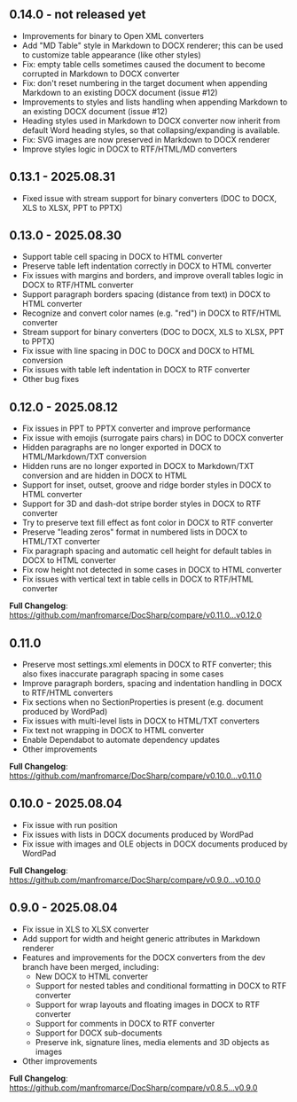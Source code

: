 ## 0.14.0 - not released yet

- Improvements for binary to Open XML converters
- Add "MD Table" style in Markdown to DOCX renderer; this can be used to customize table appearance (like other styles)
- Fix: empty table cells sometimes caused the document to become corrupted in Markdown to DOCX converter
- Fix: don't reset numbering in the target document when appending Markdown to an existing DOCX document (issue #12)
- Improvements to styles and lists handling when appending Markdown to an existing DOCX document (issue #12)
- Heading styles used in Markdown to DOCX converter now inherit from default Word heading styles, so that collapsing/expanding is available.
- Fix: SVG images are now preserved in Markdown to DOCX renderer
- Improve styles logic in DOCX to RTF/HTML/MD converters

## 0.13.1 - 2025.08.31

- Fixed issue with stream support for binary converters (DOC to DOCX, XLS to XLSX, PPT to PPTX)

## 0.13.0 - 2025.08.30

- Support table cell spacing in DOCX to HTML converter
- Preserve table left indentation correctly in DOCX to HTML converter
- Fix issues with margins and borders, and improve overall tables logic in DOCX to RTF/HTML converter
- Support paragraph borders spacing (distance from text) in DOCX to HTML converter
- Recognize and convert color names (e.g. "red") in DOCX to RTF/HTML converter
- Stream support for binary converters (DOC to DOCX, XLS to XLSX, PPT to PPTX)
- Fix issue with line spacing in DOC to DOCX and DOCX to HTML conversion
- Fix issues with table left indentation in DOCX to RTF converter
- Other bug fixes

## 0.12.0 - 2025.08.12

- Fix issues in PPT to PPTX converter and improve performance
- Fix issue with emojis (surrogate pairs chars) in DOC to DOCX converter
- Hidden paragraphs are no longer exported in DOCX to HTML/Markdown/TXT conversion
- Hidden runs are no longer exported in DOCX to Markdown/TXT conversion and are hidden in DOCX to HTML
- Support for inset, outset, groove and ridge border styles in DOCX to HTML converter
- Support for 3D and dash-dot stripe border styles in DOCX to RTF converter
- Try to preserve text fill effect as font color in DOCX to RTF converter
- Preserve "leading zeros" format in numbered lists in DOCX to HTML/TXT converter
- Fix paragraph spacing and automatic cell height for default tables in DOCX to HTML converter
- Fix row height not detected in some cases in DOCX to HTML converter
- Fix issues with vertical text in table cells in DOCX to RTF/HTML converter

**Full Changelog**: https://github.com/manfromarce/DocSharp/compare/v0.11.0...v0.12.0

## 0.11.0

- Preserve most settings.xml elements in DOCX to RTF converter; this also fixes inaccurate paragraph spacing in some cases
- Improve paragraph borders, spacing and indentation handling in DOCX to RTF/HTML converters
- Fix sections when no SectionProperties is present (e.g. document produced by WordPad)
- Fix issues with multi-level lists in DOCX to HTML/TXT converters
- Fix text not wrapping in DOCX to HTML converter
- Enable Dependabot to automate dependency updates
- Other improvements

**Full Changelog**: https://github.com/manfromarce/DocSharp/compare/v0.10.0...v0.11.0

## 0.10.0 - 2025.08.04

- Fix issue with run position
- Fix issues with lists in DOCX documents produced by WordPad
- Fix issue with images and OLE objects in DOCX documents produced by WordPad

**Full Changelog**: https://github.com/manfromarce/DocSharp/compare/v0.9.0...v0.10.0

## 0.9.0 - 2025.08.04

- Fix issue in XLS to XLSX converter
- Add support for width and height generic attributes in Markdown renderer
- Features and improvements for the DOCX converters from the dev branch have been merged, including:
    * New DOCX to HTML converter
    * Support for nested tables and conditional formatting in DOCX to RTF converter
    * Support for wrap layouts and floating images in DOCX to RTF converter
    * Support for comments in DOCX to RTF converter
    * Support for DOCX sub-documents
    * Preserve ink, signature lines, media elements and 3D objects as images
- Other improvements

**Full Changelog**: https://github.com/manfromarce/DocSharp/compare/v0.8.5...v0.9.0

